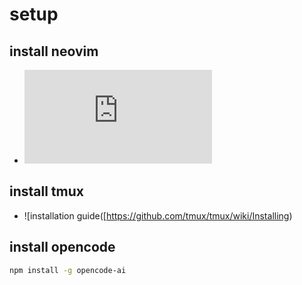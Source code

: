 # setup

## install neovim

- ![installation guide](https://github.com/neovim/neovim/blob/master/INSTALL.md)

## install tmux

- ![installation guide([https://github.com/tmux/tmux/wiki/Installing)

## install opencode

```bash
npm install -g opencode-ai
```
